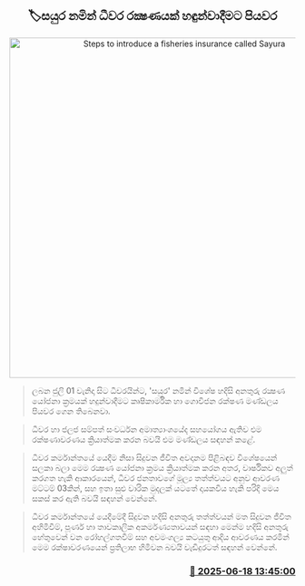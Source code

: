 <p align='center'><b><h2 align='center' title='Steps to introduce a fisheries insurance called Sayura'>🏷සයුර නමින් ධීවර රක්‍ෂණයක් හඳුන්වාදීමට පියවර</h2></b></p>
<p align='center'><img src='https://helakuru.sgp1.cdn.digitaloceanspaces.com/esana/images/lib/bort-85.jpg' width='600' alt='Steps to introduce a fisheries insurance called Sayura'></p>

> ලබන ජුලි 01 වැනිදා සිට ධීවරයින්ට, 'සයුර' නමින් විශේෂ හදිසි අනතුරු රක්‍ෂණ යෝජනා ක්‍රමයක් හදුන්වාදීමට කෘෂිකාර්මික හා ගොවිජන රක්ෂණ මණ්ඩලය පියවර ගෙන තිබෙනවා.

> ධීවර හා ජලජ සම්පත් සංවර්ධන අමාත්‍යාංශයේද සහයෝගය ඇතිව එම රක්ෂණාවරණය ක්‍රියාත්මක කරන බවයි එම මණ්ඩලය සඳහන් කළේ.

> ධීවර කර්මාන්තයේ යෙදීම නිසා සිදුවන ජීවිත අවදානම පිළිබඳව විශේෂයෙන් සලකා බලා මෙම රක්‍ෂණ යෝජනා ක්‍රමය ක්‍රියාත්මක කරන අතර, වාර්ෂිකව අලුත් කරගත හැකි ආකාරයෙන්, ධීවර ජනතාවගේ මූල්‍ය තත්ත්වයට අනුව ආවරණ මට්ටම් 03කින්, සහ ඉතා සුළු වාරික මුදලක් යටතේ දායකවිය හැකි පරිදි මෙය සකස් කර ඇති බවයි සඳහන් වෙන්නේ.

> ධීවර කර්මාන්තයේ යෙදීමේදී සිදුවන හදිසි අනතුරු තත්ත්වයන් මත සිදුවන ජීවිත අහිමිවීම්, පූර්ණ හා තාවකාලික අකර්මණ්‍යතාවයන් සඳහා මෙන්ම හදිසි අනතුරු හේතුවෙන් වන රෝහල්ගතවීම් සහ අවමංගල්‍ය කටයුතු ආදිය ආවරණය කරමින් මෙම රක්ෂාවරණයෙන් ප්‍රතිලාභ හිමිවන බවයි වැඩිදුරටත් සඳහන් වෙන්නේ.



<h3 align='right'><a href='https://www.helakuru.lk/esana/p/111112/'>📅 2025-06-18 13:45:00</a></h3>
